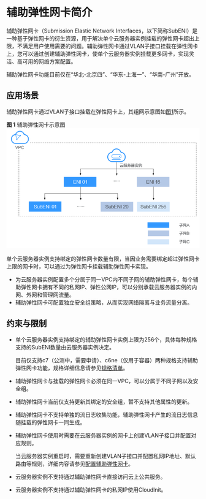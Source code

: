 # 辅助弹性网卡简介<a name="vpc_subeni_0002"></a>

辅助弹性网卡（Submission Elastic Network Interfaces，以下简称SubENI）是一种基于弹性网卡的衍生资源，用于解决单个云服务器实例挂载的弹性网卡超出上限，不满足用户使用需要的问题。辅助弹性网卡通过VLAN子接口挂载在弹性网卡上，您可以通过创建辅助弹性网卡，使单个云服务器实例挂载更多网卡，实现灵活、高可用的网络方案配置。

辅助弹性网卡功能目前仅在“华北-北京四”、“华东-上海一”、“华南-广州”开放。

## 应用场景<a name="section572982743311"></a>

辅助弹性网卡通过VLAN子接口挂载在弹性网卡上，其组网示意图如[图1](#fig11599171211328)所示。

**图 1**  辅助弹性网卡示意图<a name="fig11599171211328"></a>  
![](figures/辅助弹性网卡示意图.png "辅助弹性网卡示意图")

单个云服务器实例支持绑定的弹性网卡数量有限，当因业务需要绑定超过弹性网卡上限的网卡时，可以通过为弹性网卡挂载辅助弹性网卡实现。

-   为云服务器实例配置多个分属于同一VPC内不同子网的辅助弹性网卡，每个辅助弹性网卡拥有不同的私网IP、弹性公网IP，可以分别承载云服务器实例的内网、外网和管理网流量。
-   辅助弹性网卡可配置独立安全组策略，从而实现网络隔离与业务流量分离。

## 约束与限制<a name="section88493501226"></a>

-   单个云服务器实例支持绑定的辅助弹性网卡实例上限为256个，具体每种规格支持的SubENI数量由云服务器实例决定。

    目前仅支持c7（公测中，需要申请）、c6ne（仅用于容器）两种规格支持辅助弹性网卡功能，规格详细信息请参见[规格清单](https://support.huaweicloud.com/productdesc-ecs/zh-cn_topic_0159822360.html)。

-   辅助弹性网卡与挂载的弹性网卡必须在同一VPC，可以分属于不同子网以及安全组。
-   辅助弹性网卡当前仅支持更新其绑定的安全组，暂不支持其他属性的更新。
-   辅助弹性网卡不支持单独的流日志收集功能，辅助弹性网卡产生的流日志信息随挂载的弹性网卡一同生成。
-   辅助弹性网卡使用时需要在云服务器实例的网卡上创建VLAN子接口并配置对应规则。

    当云服务器实例重启时，需要重新创建VLAN子接口并配置私网IP地址、默认路由等规则，详细内容请参见[配置辅助弹性网卡](https://support.huaweicloud.com/usermanual-vpc/vpc_subeni_0003.html#section2)。

-   云服务器实例不支持通过辅助弹性网卡直接访问云上公共服务。
-   云服务器实例不支持通过辅助弹性网卡的私网IP使用CloudInit。

